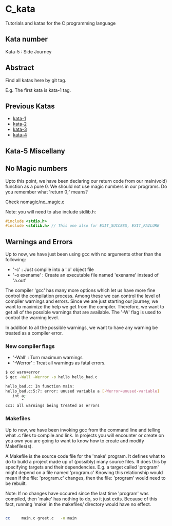 # C_kata
Tutorials and katas for the C programming language

## Kata number

Kata-5 : Side Journey

## Abstract

Find all katas here by git tag.

E.g. The first kata is kata-1 tag.

## Previous Katas

- [kata-1](kata-1/kata-1.md)
- [kata-2](kata-2/kata-2.md)
- [kata-3](kata-3/kata-3.md)
- [kata-4](kata-4/kata-4.md)

## Kata-5 Miscellany


## No Magic numbers

Upto this point, we have been declaring our return code from our main(void) function
as a pure 0. We should not use magic numbers in our programs. Do you remember what
'return 0;' means?

Check nomagic/no_magic.c

Note: you will need to also include stdlib.h:

```C
#include <stdio.h>
#include <stdlib.h> // This one also for EXIT_SUCCESS, EXIT_FAILURE
```

## Warnings and Errors

Up to now, we have just been using gcc with no arguments other than the following:

- '-c' : Just compile into a '.o' object file
- '-o exename' : Create an executable file  named 'exename' instead of 'a.out'


The compiler 'gcc' has many more options which let us have more fine control the
compilation process. Among these we can  control the level of compiler warnings
and errors. Since we are just starting our journey, we want to maximize the help
we get from the compiler. Therefore, we want to get all of the possible warnings
that are available. The '-W' flag is used to control the warning level.

In addition to all the possible warnings, we want to have any warning be treated
as a compiler error.

### New compiler flags

- '-Wall' : Turn maximum warnings
- '-Werror' : Treat all warnings as fatal errors.


```bash
$ cd warn+error
$ gcc -Wall -Werror -o hello hello_bad.c

hello_bad.c: In function main:
hello_bad.c:5:7: error: unused variable a [-Werror=unused-variable]
   int a;
       ^
cc1: all warnings being treated as errors
```



### Makefiles

Up to now, we have been invoking gcc from the command line and telling what .c
files to compile and link. In projects you will encounter or create on you own
you are going to want to know how to create and modify Makefiles(s).

A Makefile is the source code file for the 'make' program. It defines what to do
to  build a project made up of (possibly) many source files.
It does this by specifying targets and their dependencies. E.g. a target called
'program' might depend on a file named  'program.c' Knowing this relationship
would mean if the file: 'program.c' changes, then the file: 'program' would need
to  be rebuilt.

Note: If no changes have occured since the last time 'program' was compiled, then
'make' has  nothing to do, so it just exits. Because of this fact, running 'make'
in the makefiles/ directory would have no effect.


```bash

cc     main.c greet.c   -o main
```
